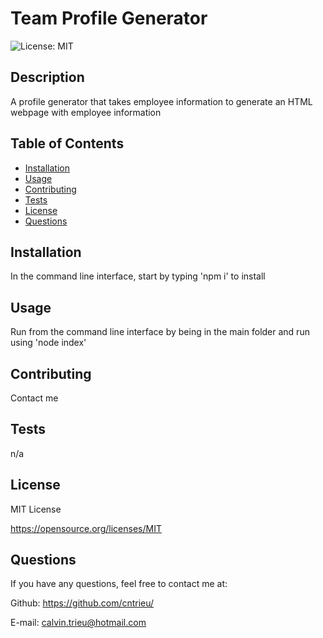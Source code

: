 # Team Profile Generator
![License: MIT](https://img.shields.io/badge/License-MIT-yellow.svg)


## Description

A profile generator that takes employee information to generate an HTML webpage with employee information

## Table of Contents

- [Installation](#installation)
- [Usage](#usage)
- [Contributing](#contributing)
- [Tests](#tests)
- [License](#license)
- [Questions](#questions)

## Installation

In the command line interface, start by typing 'npm i' to install

## Usage

Run from the command line interface by being in the main folder and run using 'node index'

## Contributing

Contact me


## Tests

n/a

## License

MIT License

https://opensource.org/licenses/MIT


## Questions

If you have any questions, feel free to contact me at:
  
Github: https://github.com/cntrieu/

E-mail: calvin.trieu@hotmail.com
